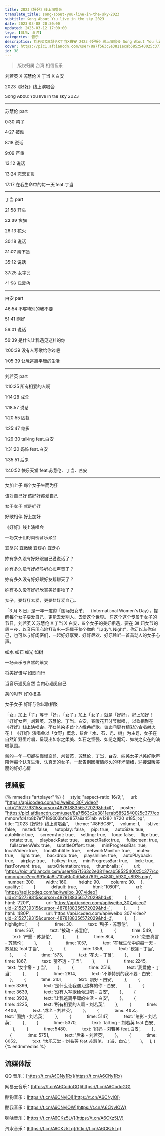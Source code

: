 ```yaml
---
title: 2023《好好》线上演唱会
translate_title: song-about-you-live-in-the-sky-2023
subtitle: Song About You live in the sky 2023
date: 2023-03-08 20:30:00
updated: 2023-03-12 17:00:00
tags: [音乐, 台湾]
categories: 音乐
description: 刘若英X苏慧伦X丁当X白安 2023《好好》线上演唱会 Song About You live in the sky 2023
cover: https://pic1.afdiancdn.com/user/8a7f563c2e3811ecab5852540025c377/common/fd4ab8b7ef7189003bfa3857a9a451ab_w1280_h720_s185.jpg
id: 38
---
```


> 版权归属 台湾 相信音乐

刘若英 X 苏慧伦 X 丁当 X 白安

2023《好好》线上演唱会

Song About You live in the sky 2023

---

苏慧伦 part

0:30 鸭子

4:27 被动

8:18 说话

9:09 严重

13:12 说话

13:24 恋恋真言

17:17 在我生命中的每一天 feat.丁当

---

丁当 part

21:58 开头

22:39 夜猫

26:13 花火

30:18 说话

31:07 猜不透

35:12 说话

37:25 女字旁

41:56 我爱他

---

白安 part

46:54 不够特别的我不要

51:41 刚好

56:01 说话

56:39 是什么让我遇见这样的你

1:00:39 没有人写歌给你过吧

1:05:39 让我逃离平庸的生活

---

刘若英 part

1:10:25 所有相爱的人啊

1:14:28 成全

1:18:57 说话

1:20:55 固执

1:25:47 缩影

1:29:30 talking feat.白安

1:31:20 妈妈 feat.白安

1:35:51 后来

1:40:52 快乐天堂 feat.苏慧伦、丁当、白安

---

女加上子 每个女子生而为好

该对自己好 该好好疼爱自己

女子女子 就是好好

好歌相伴 好上加好

《好好》线上演唱会

一场女子们的闺密音乐聚会

宜尽兴 宜微醺 宜舒心 宜走心

妳有多久没有好好跟自己说说话了？

妳有多久没有好好聆听心底声音了？

妳有多久没有好好跟好友聊聊天了？

妳有多久没有好好欣赏美好事物了？

女子，要好好去爱，更要好好爱自己。

「3 月 8 日」是一年一度的「国际妇女节」 （International Women's Day），提醒每个女子要爱自己，更能去爱别人、去爱这个世界。 在这个这个专属于女子的节日，刘若英 X 苏慧伦 X 丁当 X 白安，四个女子的美好相遇，要在 38 妇女节的周三夜，以音乐用心地打造出一场属于每个你的 “Lady's Night”，你可以与你自己，也可以与好闺密们，一起好好享受、好好尽欢、好好聆听一首首动人的女子心声。

如水 如石 如光 如树

一场音乐与自然的飨宴

将美好谱写 如歌而行

当音乐遇见自然 当内心遇见自己

美的时节 好的相遇

女子女子 好好与你以歌相聚

「女」加上「子」等于「好」，「女子」加上「女子」就是「好好」，好上加好！ 「好好女声」刘若英、苏慧伦、丁当、白安，春暖花开时节献唱，，以歌相聚在《好好》线上演唱会，不仅渲染多首个人经典好歌，彼此间更有精彩的合唱新火花！ 《好好》演唱会以「女野」概念，结合「水、石、光、树」为主题，女子在自然旷野里吟唱，呈现出如水之柔美、如石之坚强、如光之魔幻、如树之实在的演唱氛围。

新的一年一切都在慢慢变好，刘若英、苏慧伦、丁当、白安，四美女子以美好歌声陪伴每个认真生活、认真爱的女子，一起告别因疫情闷久的坏坏情绪，迎接温暖美丽的好好心情

## 视频版

{% mmedias "artplayer" %}
{
    style: "aspect-ratio: 16/9;",
    url: "https://api.icodeq.com/api/weibo_307_video?uid=2152739315&cursor=4878188356572029&hd=0",
    poster: "https://pic1.afdiancdn.com/user/8a7f563c2e3811ecab5852540025c377/common/fd4ab8b7ef7189003bfa3857a9a451ab_w1280_h720_s185.jpg",
    title: "2023《好好》线上演唱会",
    theme: "#8FBC8F",
    volume: 1,
    isLive: false,
    muted: false,
    autoplay: false,
    pip: true,
    autoSize: true,
    autoMini: true,
    screenshot: true,
    setting: true,
    loop: false,
    flip: true,
    rotate: true,
    playbackRate: true,
    aspectRatio: true,
    fullscreen: true,
    fullscreenWeb: true,
    subtitleOffset: true,
    miniProgressBar: true,
    localVideo: true,
    localSubtitle: true,
    networkMonitor: true,
    mutex: true,
    light: true,
    backdrop: true,
    playsInline: true,
    autoPlayback: true,
    airplay: true,
    hotkey: true,
    miniProgressBar: true,
    lock: true,
    fastForward: true,
    autoOrientation: true,
    thumbnails: {
        url: 'https://pic1.afdiancdn.com/user/8a7f563c2e3811ecab5852540025c377/common/ccc2ecc991e4a8b710a6fc0d0a8d76f9_w4800_h930_s8935.png',
        number: 300,
        width: 160,
        height: 90,
        column: 30,
    },
    quality: [
        {
            default: true,
            html: '1080P',
            url: 'https://api.icodeq.com/api/weibo_307_video?uid=2152739315&cursor=4878188356572029&hd=0',
        },
        {
            html: '720P',
            url: 'https://api.icodeq.com/api/weibo_307_video?uid=2152739315&cursor=4878188356572029&hd=1',
        },
        {
            html: '480P',
            url: 'https://api.icodeq.com/api/weibo_307_video?uid=2152739315&cursor=4878188356572029&hd=2',
        },
    ],
    highlight: [
        {
            time: 30,
            text: '鸭子 - 苏慧伦',
        },
        {
            time: 267,
            text: '被动 - 苏慧伦',
        },
        {
            time: 549,
            text: '严重 - 苏慧伦',
        },
        {
            time: 804,
            text: '恋恋真言 - 苏慧伦',
        },
        {
            time: 1037,
            text: '在我生命中的每一天 - 苏慧伦 feat.丁当',
        },
        {
            time: 1359,
            text: '夜猫 - 丁当',
        },
        {
            time: 1573,
            text: '花火 - 丁当',
        },
        {
            time: 1867,
            text: '猜不透 - 丁当',
        },
        {
            time: 2245,
            text: '女字旁 - 丁当',
        },
        {
            time: 2516,
            text: '我爱他 - 丁当',
        },
        {
            time: 2814,
            text: '不够特别的我不要 - 白安',
        },
        {
            time: 3101,
            text: '刚好 - 白安',
        },
        {
            time: 3399,
            text: '是什么让我遇见这样的你 - 白安',
        },
        {
            time: 3639,
            text: '没有人写歌给你过吧 - 白安',
        },
        {
            time: 3939,
            text: '让我逃离平庸的生活 - 白安',
        },
        {
            time: 4225,
            text: '所有相爱的人啊 - 刘若英',
        },
        {
            time: 4468,
            text: '成全 - 刘若英',
        },
        {
            time: 4855,
            text: '固执 - 刘若英',
        },
        {
            time: 5147,
            text: '缩影 - 刘若英',
        },
        {
            time: 5370,
            text: 'talking - 刘若英 feat.白安',
        },
        {
            time: 5480,
            text: '妈妈 - 刘若英 feat.白安',
        },
        {
            time: 5751,
            text: '后来 - 刘若英',
        },
        {
            time: 6052,
            text: '快乐天堂 - 刘若英 feat.苏慧伦、丁当、白安',
        },
    ],
}
{% endmmedias %}

## 流媒体版

QQ 音乐：[https://t.cn/A6CNy1Rx](https://t.cn/A6CNy1Rx)

网易云音乐：[https://t.cn/A6CodoGG](https://t.cn/A6CodoGG)

酷狗音乐：[https://t.cn/A6CNylOl](https://t.cn/A6CNylOl)

酷我音乐：[https://t.cn/A6CNylOW](https://t.cn/A6CNylOW)

咪咕音乐：[https://t.cn/A6CKz5LV](https://t.cn/A6CKz5LV)

汽水音乐：[https://t.cn/A6CKz5Lq](http://t.cn/A6CKz5Lq)

